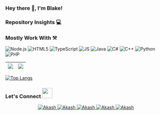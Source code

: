 ### Hey there 👋, I'm Blake!

### Repository Insights 💻


### Mostly Work With ⚒

![Node.js](https://img.shields.io/badge/node.js%20-%2343853D.svg?&style=for-the-badge&logo=node.js&logoColor=white)
![HTML5](https://img.shields.io/badge/HTML5-E34F26?style=for-the-badge&logo=html5&logoColor=white)
![TypeScript](https://img.shields.io/badge/typescript%20-%23007ACC.svg?&style=for-the-badge&logo=typescript&logoColor=white)
![JS](https://img.shields.io/badge/JavaScript-F7DF1E?style=for-the-badge&logo=javascript&logoColor=black)
![Java](https://img.shields.io/badge/java-%23ED8B00.svg?&style=for-the-badge&logo=java&logoColor=white)
![C#](https://img.shields.io/badge/c%23%20-%23239120.svg?&style=for-the-badge&logo=c-sharp&logoColor=white)
![C++](https://img.shields.io/badge/c++%20-%2300599C.svg?&style=for-the-badge&logo=c%2B%2B&ogoColor=white)
![Python](https://img.shields.io/badge/python%20-%2314354C.svg?&style=for-the-badge&logo=python&logoColor=white)
![PHP](https://img.shields.io/badge/php-%23777BB4.svg?&style=for-the-badge&logo=php&logoColor=white)
![]()
![]()
![]()
![]()
![]()

|<img src="https://github-readme-stats.vercel.app/api?username=wernerblake&&show_icons=true&count_private=true&include_all_commits=true"/>|<img src="https://github-readme-streak-stats.herokuapp.com/?user=wernerblake"/>|
|---|---|

[![Top Langs](https://github-readme-stats.vercel.app/api/top-langs/?username=Akash1362000&layout=compact&theme=white)](https://github.com/Akash1362000)

### Let's Connect <img src="https://raw.githubusercontent.com/ShahriarShafin/ShahriarShafin/main/Assets/handshake.gif" height="32px">

<div align="center">
 <a href="https://www.linkedin.com/in/blakecwerner/" target="_blank">
<img src=https://img.shields.io/badge/linkedin-%231E77B5.svg?&style=for-the-badge&logo=linkedin&logoColor=white alt=Akash Shrivastava linkedin style="margin-bottom: 5px;" />
</a>
  
<a href="mailto:wernerblakec@gmail.com" target="_blank">
<img src=https://img.shields.io/badge/Gmail-D14836?style=for-the-badge&logo=gmail&logoColor=white" alt=Akash Shrivastava gmail style="margin-bottom: 5px;" />
</a>

 <a href="https://github.com/wernerblake" target="_blank">
<img src=https://img.shields.io/badge/GitHub-100000?style=for-the-badge&logo=github&logoColor=white alt=Akash Shrivastava GitHub style="margin-bottom: 5px;" />
</a>
  
 <a href="https://twitter.com/Buh_Lok_Aye" target="_blank">
<img src=https://img.shields.io/badge/twitter-%2300acee.svg?&style=for-the-badge&logo=twitter&logoColor=white alt=Akash Shrivastava twitter style="margin-bottom: 5px;" />
</a>

<a href="https://www.instagram.com/beake_w/\" target="_blank">
<img src=https://img.shields.io/badge/Instagram-E4405F?style=for-the-badge&logo=instagram&logoColor=white alt=Akash Shrivastava Instagram style="margin-bottom: 5px;" />
</a>
                                                                                                                                                
